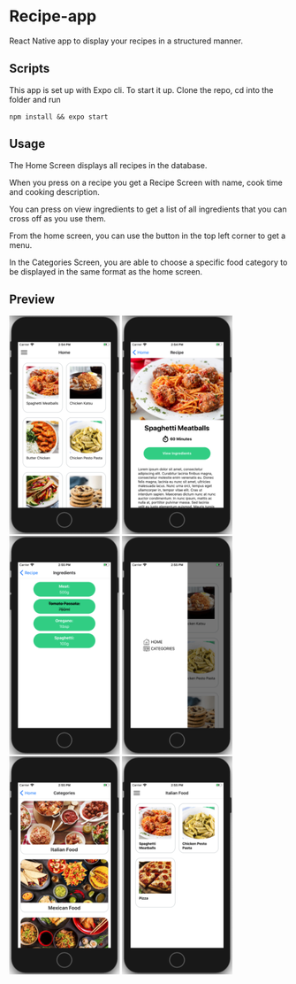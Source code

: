 # Recipe-app

React Native app to display your recipes in a structured manner.

## Scripts

This app  is set up with Expo cli.
To start it up. Clone the repo, cd into the folder and run
```
npm install && expo start
```

## Usage

The Home Screen displays all recipes in the database.

When you press on a recipe you get a Recipe Screen with name, cook time and cooking description.

You can press on view ingredients to get a list of all ingredients that you can cross off as you use them.

From the home screen, you can use the button in the top left corner to get a menu.

In the Categories Screen, you are able to choose a specific food category to be displayed in the same format as the home screen.

## Preview

<img src="./assets/previewImages/preview1.png" alt="Home Screen" width="200"/>
<img src="./assets/previewImages/preview2.png" alt="Recipe Screen" width="200"/>
<img src="./assets/previewImages/preview3.png" alt="Ingredients Screen" width="200"/>
<img src="./assets/previewImages/preview4.png" alt="Drawer Menu" width="200"/>
<img src="./assets/previewImages/preview5.png" alt="Catagory Screen" width="200"/>
<img src="./assets/previewImages/preview6.png" alt="Filtered Recipes Screen" width="200"/>
